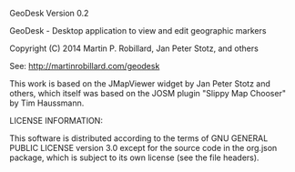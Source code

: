 GeoDesk Version 0.2

GeoDesk - Desktop application to view and edit geographic markers

Copyright (C) 2014 Martin P. Robillard, Jan Peter Stotz, and others

See: http://martinrobillard.com/geodesk

This work is based on the JMapViewer widget by Jan Peter Stotz and others, 
which itself was based on the JOSM plugin "Slippy Map Chooser" by Tim Haussmann.

LICENSE INFORMATION:

This software is distributed according to the terms of GNU GENERAL PUBLIC LICENSE
version 3.0 except for the source code in the org.json package, which is subject 
to its own license (see the file headers).

